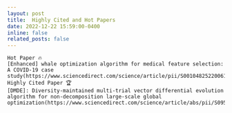 ```yaml
---
layout: post
title:  Highly Cited and Hot Papers 
date: 2022-12-22 15:59:00-0400
inline: false
related_posts: false
---
```

    Hot Paper 🔥
    [Enhanced] whale optimization algorithm for medical feature selection: A COVID-19 case study(https://www.sciencedirect.com/science/article/pii/S0010482522006126)
    Highly Cited Paper 🏆
    [DMDE]: Diversity-maintained multi-trial vector differential evolution algorithm for non-decomposition large-scale global optimization(https://www.sciencedirect.com/science/article/abs/pii/S0957417422003359)


